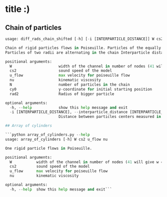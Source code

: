 # title :)


## Chain of particles 
```python diff_rads_chain_shifted.py --help
usage: diff_rads_chain_shifted [-h] [-i [INTERPARTICLE_DISTANCE]] W cs2 u_flow nu N cy0 rad2

Chain of rigid particles flows in Poiseuille. Particles of the equally distributed over length of the channel.
Particles of two radii are alternating in the chain Interparticle distance can be set, the default value is 4R.

positional arguments:
  W                     width of the channel in number of nodes (41 will give w = 40)
  cs2                   sound speed of the model
  u_flow                max velocity for poiseuille flow
  nu                    kinematic viscosity
  N                     number of particles in the chain
  cy0                   y-coordinate for initial starting position
  rad2                  Radius of bigger particle

optional arguments:
  -h, --help            show this help message and exit
  -i [INTERPARTICLE_DISTANCE], --interparticle_distance [INTERPARTICLE_DISTANCE]
                        Distance between particles centers measured in radius of the particles```

## Array of cylinders

```python array_of_cylinders.py --help
usage: array_of_cylinders [-h] W cs2 u_flow nu

One rigid particle flows in Poiseuille.

positional arguments:
  W           width of the channel in number of nodes (41 will give w = 40)
  cs2         sound speed of the model
  u_flow      max velocity for poiseuille flow
  nu          kinematic viscosity

optional arguments:
  -h, --help  show this help message and exit```